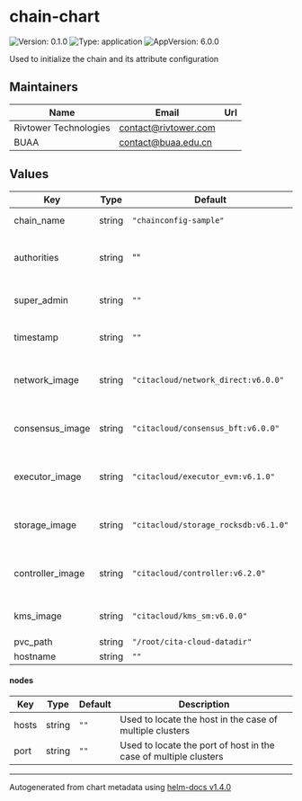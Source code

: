 # chain-chart

![Version: 0.1.0](https://img.shields.io/badge/Version-0.1.0-informational?style=flat-square) ![Type: application](https://img.shields.io/badge/Type-application-informational?style=flat-square) ![AppVersion: 6.0.0](https://img.shields.io/badge/AppVersion-6.0.0-informational?style=flat-square)

Used to initialize the chain and its attribute configuration

## Maintainers

| Name | Email | Url |
| ---- | ------ | --- |
| Rivtower Technologies | contact@rivtower.com |  |
| BUAA | contact@buaa.edu.cn |  |

## Values

| Key | Type | Default | Description |
|-----|------|---------|-------------|
| chain_name | string | `"chainconfig-sample"` | Name of chain |
| authorities | string | "" | Addresses of all consensus nodes |
| super_admin | string | `""` | Address of all SuperAdmin |
| timestamp | string | `""` | Time of chain starting |
| network_image | string | `"citacloud/network_direct:v6.0.0"` | Image of network container and version |
| consensus_image | string | `"citacloud/consensus_bft:v6.0.0"` | Image of consensus container and version |
| executor_image | string | `"citacloud/executor_evm:v6.1.0"` | Image of executor container and version |
| storage_image | string | `"citacloud/storage_rocksdb:v6.1.0"` | Image of storage container and version |
| controller_image | string | `"citacloud/controller:v6.2.0"` | Image of controller container and version |
| kms_image | string | `"citacloud/kms_sm:v6.0.0"` | Image of kms container |
| pvc_path | string | `"/root/cita-cloud-datadir"` | Path of PVC |
| hostname | string | `""` | - |

#### nodes

| Key | Type | Default | Description |
|-----|------|---------|-------------|
| hosts | string | `""` | Used to locate the host in the case of multiple clusters |
| port | string | `""` | Used to locate the port of host in the case of multiple clusters |



----------------------------------------------
Autogenerated from chart metadata using [helm-docs v1.4.0](https://github.com/norwoodj/helm-docs/releases/v1.4.0)
